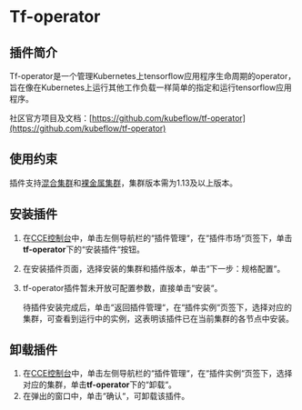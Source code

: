 # Tf-operator<a name="cce_01_0199"></a>

## 插件简介<a name="section173631312185614"></a>

Tf-operator是一个管理Kubernetes上tensorflow应用程序生命周期的operator，旨在像在Kubernetes上运行其他工作负载一样简单的指定和运行tensorflow应用程序。

社区官方项目及文档：[https://github.com/kubeflow/tf-operator](https://github.com/kubeflow/tf-operator)

## 使用约束<a name="section58764833810"></a>

插件支持[混合集群](购买混合集群.md)和[裸金属集群](购买裸金属集群.md)，集群版本需为1.13及以上版本。

## 安装插件<a name="section3843632115420"></a>

1.  在[CCE控制台](https://console.huaweicloud.com/cce2.0/?utm_source=helpcenter)中，单击左侧导航栏的“插件管理“，在“插件市场“页签下，单击**tf-operator**下的“安装插件“按钮。
2.  在安装插件页面，选择安装的集群和插件版本，单击“下一步：规格配置“。
3.  tf-operator插件暂未开放可配置参数，直接单击“安装“。

    待插件安装完成后，单击“返回插件管理“，在“插件实例“页签下，选择对应的集群，可查看到运行中的实例，这表明该插件已在当前集群的各节点中安装。


## 卸载插件<a name="section1484453212546"></a>

1.  在[CCE控制台](https://console.huaweicloud.com/cce2.0/?utm_source=helpcenter)中，单击左侧导航栏的“插件管理“，在“插件实例“页签下，选择对应的集群，单击**tf-operator**下的“卸载“。
2.  在弹出的窗口中，单击“确认“，可卸载该插件。

